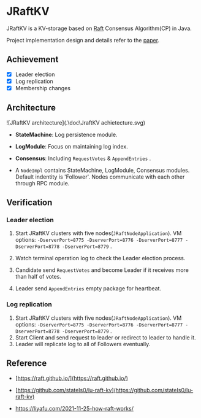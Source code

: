# JRaftKV

JRaftKV is a KV-storage based on [Raft](https://raft.github.io/) Consensus Algorithm(CP) in Java.

Project implementation design and details refer to the [paper](https://raft.github.io/raft.pdf).

## Achievement

- [x] Leader election
- [x] Log replication
- [x] Membership changes

## Architecture

![JRaftKV architecture](.\doc\JraftKV achietecture.svg)

- **StateMachine**: Log persistence module.
- **LogModule**: Focus on maintaining log index.

- **Consensus**: Including `RequestVotes` & `AppendEntries` .

- A `NodeImpl` contains StateMachine, LogModule, Consensus modules. Default indentity is 'Follower'. Nodes communicate with each other through RPC module.

## Verification

### Leader election

1. Start JRaftKV clusters with five nodes(`JRaftNodeApplication`). VM options: `-DserverPort=8775 -DserverPort=8776 -DserverPort=8777 -DserverPort=8778 -DserverPort=8779` .
2. Watch terminal operation log to check the Leader election process.
3. Candidate send `RequestVotes` and become Leader if it receives more than half of votes.

4.  Leader send `AppendEntries` empty package for heartbeat.

### Log replication

1. Start JRaftKV clusters with five nodes(`JRaftNodeApplication`). VM options: `-DserverPort=8775 -DserverPort=8776 -DserverPort=8777 -DserverPort=8778 -DserverPort=8779` .
2. Start Client and send request to leader or redirect to leader to handle it.
3. Leader will replicate log to all of Followers eventually.

## Reference

- [https://raft.github.io/](https://raft.github.io/)
- [https://github.com/stateIs0/lu-raft-kv](https://github.com/stateIs0/lu-raft-kv)

- https://liyafu.com/2021-11-25-how-raft-works/
